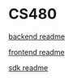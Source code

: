 # CS480


[backend readme](backend/README.md)

[frontend readme](frontend/README.md)

[sdk readme](sdk/README.md)
